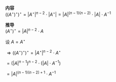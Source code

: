 **内容**  
 $((A^\star)^\star)^\star  
=|A^\star|^{n-2}\cdot|A^\star|  
=|A|^{(n-1)(n-2)}\cdot|A|\cdot A^{-1}$  
  
**推导**  
 $(A^\star)^\star=|A|^{n-2}\cdot A$  
  
设 $A=A^\star$  
  
 $\Rightarrow((A^\star)^\star)^\star  
=|A^\star|^{n-2}\cdot A^\star$  
  
 $=(|A|^{n-1})^{n-2}\cdot(|A|\cdot A^{-1})$  
  
 $=|A|^{(n-1)(n-2)+1}\cdot A^{-1}$  
